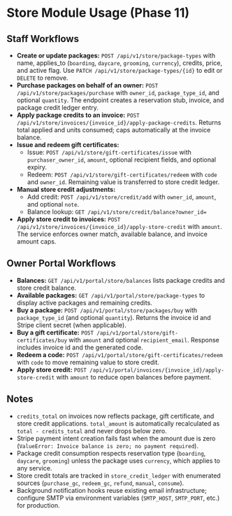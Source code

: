 # Store Module Usage (Phase 11)

## Staff Workflows

- **Create or update packages:** `POST /api/v1/store/package-types` with name, applies_to (`boarding`, `daycare`, `grooming`, `currency`), credits, price, and active flag. Use `PATCH /api/v1/store/package-types/{id}` to edit or `DELETE` to remove.
- **Purchase packages on behalf of an owner:** `POST /api/v1/store/packages/purchase` with `owner_id`, `package_type_id`, and optional `quantity`. The endpoint creates a reservation stub, invoice, and package credit ledger entry.
- **Apply package credits to an invoice:** `POST /api/v1/store/invoices/{invoice_id}/apply-package-credits`. Returns total applied and units consumed; caps automatically at the invoice balance.
- **Issue and redeem gift certificates:**
  - Issue: `POST /api/v1/store/gift-certificates/issue` with `purchaser_owner_id`, `amount`, optional recipient fields, and optional expiry.
  - Redeem: `POST /api/v1/store/gift-certificates/redeem` with `code` and `owner_id`. Remaining value is transferred to store credit ledger.
- **Manual store credit adjustments:**
  - Add credit: `POST /api/v1/store/credit/add` with `owner_id`, `amount`, and optional `note`.
  - Balance lookup: `GET /api/v1/store/credit/balance?owner_id=`
- **Apply store credit to invoices:** `POST /api/v1/store/invoices/{invoice_id}/apply-store-credit` with `amount`. The service enforces owner match, available balance, and invoice amount caps.

## Owner Portal Workflows

- **Balances:** `GET /api/v1/portal/store/balances` lists package credits and store credit balance.
- **Available packages:** `GET /api/v1/portal/store/package-types` to display active packages and remaining credits.
- **Buy a package:** `POST /api/v1/portal/store/packages/buy` with `package_type_id` (and optional `quantity`). Returns the invoice id and Stripe client secret (when applicable).
- **Buy a gift certificate:** `POST /api/v1/portal/store/gift-certificates/buy` with `amount` and optional `recipient_email`. Response includes invoice id and the generated code.
- **Redeem a code:** `POST /api/v1/portal/store/gift-certificates/redeem` with `code` to move remaining value to store credit.
- **Apply store credit:** `POST /api/v1/portal/invoices/{invoice_id}/apply-store-credit` with `amount` to reduce open balances before payment.

## Notes

- `credits_total` on invoices now reflects package, gift certificate, and store credit applications. `total_amount` is automatically recalculated as `total - credits_total` and never drops below zero.
- Stripe payment intent creation fails fast when the amount due is zero (`ValueError: Invoice balance is zero; no payment required`).
- Package credit consumption respects reservation type (`boarding`, `daycare`, `grooming`) unless the package uses `currency`, which applies to any service.
- Store credit totals are tracked in `store_credit_ledger` with enumerated sources (`purchase_gc`, `redeem_gc`, `refund`, `manual`, `consume`).
- Background notification hooks reuse existing email infrastructure; configure SMTP via environment variables (`SMTP_HOST`, `SMTP_PORT`, etc.) for production.
